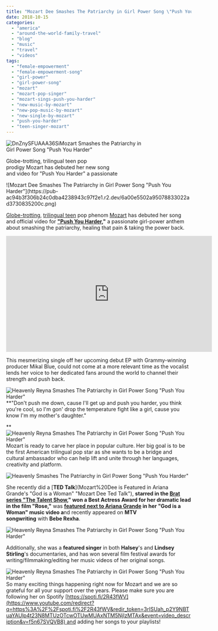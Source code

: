 ```yaml
---
title: "Mozart Dee Smashes The Patriarchy in Girl Power Song \"Push You Harder\""
date: 2018-10-15
categories: 
  - "america"
  - "around-the-world-family-travel"
  - "blog"
  - "music"
  - "travel"
  - "videos"
tags: 
  - "female-empowerment"
  - "female-empowerment-song"
  - "girl-power"
  - "girl-power-song"
  - "mozart"
  - "mozart-pop-singer"
  - "mozart-sings-push-you-harder"
  - "new-music-by-mozart"
  - "new-pop-music-by-mozart"
  - "new-single-by-mozart"
  - "push-you-harder"
  - "teen-singer-mozart"
---
```


![DnZnySFUAAA36Si](https://pub-ac94b3f306b24c0dba4238943c97f2e1.r2.dev/6a00e5502a95078833022ad398b444200d.jpg)Mozart Smashes the Patriarchy in  
Girl Power Song "Push You Harder"  
  
  
Globe-trotting, trilingual teen pop  
prodigy Mozart has debuted her new song  
and video for "Push You Harder" a passionate  
  
  
  
  
  

<!--more--> ![Mozart Dee Smashes The Patriarchy in Girl Power Song "Push You Harder"](https://pub-ac94b3f306b24c0dba4238943c97f2e1.r2.dev/6a00e5502a95078833022ad3730835200c.png)  
  
[Globe-trotting](http://soultravelers3new.local/2017/06/mozartignitetour-in-europe-mozart-dees-keynote-speech.html "Mozart Dee global nomad singer"), [trilingual teen](http://soultravelers3new.local/2013/12/trilingual-mozart-travel-kid-expert-speaks-at-gec-about-world-education.html "Mozart Dee trilingual teen speaker & singer") pop phenom [Mozart](http://soultravelers3new.local/2016/03/mozart-sings-her-original-song-dear-heart-official-music-video.html "Pop singer Mozart ") has debuted her song and official video for **["Push You Harder](https://www.youtube.com/watch?v=f5n67SVQVB8 "\"Push You Harder\" by Mozart "),"** a passionate girl-power anthem about smashing the patriarchy, healing that pain & taking the power back.  
  

<iframe allow="autoplay; encrypted-media" allowfullscreen frameborder="0" height="315" src="https://www.youtube.com/embed/f5n67SVQVB8" width="560"></iframe>

  
  
This mesmerizing single off her upcoming debut EP with Grammy-winning producer Mikal Blue, could not come at a more relevant time as the vocalist lends her voice to her dedicated fans around the world to channel their strength and push back.  
  
![Heavenly Reyna  Smashes The Patriarchy in Girl Power Song "Push You Harder"](https://pub-ac94b3f306b24c0dba4238943c97f2e1.r2.dev/6a00e5502a95078833022ad3992362200d.png)  
**"Don't push me down, cause I'll get up and push you harder, you think you're cool, so I'm gon' drop the temperature fight like a girl, cause you know I'm my mother's daughter."  
  
[](https://pub-ac94b3f306b24c0dba4238943c97f2e1.r2.dev/6a00e5502a95078833022ad373088e200c.png)**![Heavenly Reyna  Smashes The Patriarchy in Girl Power Song "Push You Harder"](https://pub-ac94b3f306b24c0dba4238943c97f2e1.r2.dev/6a00e5502a95078833022ad3730883200c.png)  
Mozart is ready to carve her place in popular culture. Her big goal is to be the first American trilingual pop star as she wants to be a bridge and cultural ambassador who can help lift and unite through her languages, creativity and platform.   
  
![Heavenly  Smashes The Patriarchy in Girl Power Song "Push You Harder"](https://pub-ac94b3f306b24c0dba4238943c97f2e1.r2.dev/6a00e5502a95078833022ad399237a200d.png)  
  
She recently did a [**TED Talk**](Mozart%20Dee is Featured in Ariana Grande's "God is a Woman" "Mozart Dee Ted Talk"), **starred in the [Brat series "The Talent Show](https://www.youtube.com/watch?v=idxTpT0vg3c "Mozart Dee stars in Brat Series \"The Talent Show\"")," won a Best Actress Award for her dramatic lead in the film "Rose,"** was **[featured next to Ariana Grande](http://soultravelers3new.local/2018/07/mozart-dee-is-featured-in-ariana-grandes-god-is-a-woman-music-video.html "Mozart Dee is Featured in Ariana Grande's \"God is a Woman\"") in her "God is a Woman" music video a**nd recently appeared on **MTV songwriting** with **Bebe Rexha**.  
  
![Heavenly Reyna  Smashes The Patriarchy in Girl Power Song "Push You Harder"](https://pub-ac94b3f306b24c0dba4238943c97f2e1.r2.dev/6a00e5502a95078833022ad373088e200c.png)  
  
Additionally, she was a **featured singer** in both **Halsey**'s and **Lindsey Stirling**'s documentaries, and has won several film festival awards for writing/filmmaking/editing her music videos of her original songs.  
  
![Heavenly Reyna  Smashes The Patriarchy in Girl Power Song "Push You Harder"](https://pub-ac94b3f306b24c0dba4238943c97f2e1.r2.dev/6a00e5502a95078833022ad3b8c1e0200b.png)  
So many exciting things happening right now for Mozart and we are so grateful for all your support over the years. Please make sure you are following her on Spotify [https://spoti.fi/2R43fWV](https://www.youtube.com/redirect?q=https%3A%2F%2Fspoti.fi%2F2R43fWV&redir_token=3rISUah_p2Y9NBTuaYAUlp4t23N8MTUzOTcwOTUwMUAxNTM5NjIzMTAx&event=video_description&v=f5n67SVQVB8) and adding her songs to your playlists!
